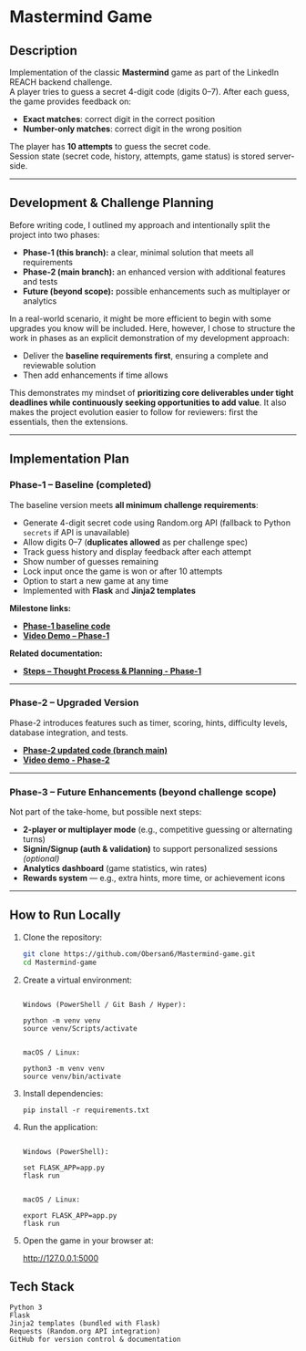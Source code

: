 # Mastermind Game

## Description  
Implementation of the classic **Mastermind** game as part of the LinkedIn REACH backend challenge.  
A player tries to guess a secret 4-digit code (digits 0–7). After each guess, the game provides feedback on:  
- **Exact matches**: correct digit in the correct position  
- **Number-only matches**: correct digit in the wrong position  

The player has **10 attempts** to guess the secret code.  
Session state (secret code, history, attempts, game status) is stored server-side.  

---

## Development & Challenge Planning  
Before writing code, I outlined my approach and intentionally split the project into two phases:  

- **Phase-1 (this branch):** a clear, minimal solution that meets all requirements  
- **Phase-2 (main branch):** an enhanced version with additional features and tests  
- **Future (beyond scope):** possible enhancements such as multiplayer or analytics  

In a real-world scenario, it might be more efficient to begin with some upgrades you know will be included. Here, however, I chose to structure the work in phases as an explicit demonstration of my development approach:  

- Deliver the **baseline requirements first**, ensuring a complete and reviewable solution  
- Then add enhancements if time allows  

This demonstrates my mindset of **prioritizing core deliverables under tight deadlines while continuously seeking opportunities to add value**. It also makes the project evolution easier to follow for reviewers: first the essentials, then the extensions.  

---

## Implementation Plan  

### Phase-1 – Baseline (completed)  
The baseline version meets **all minimum challenge requirements**:  

- Generate 4-digit secret code using Random.org API (fallback to Python `secrets` if API is unavailable)  
- Allow digits 0–7 (**duplicates allowed** as per challenge spec)  
- Track guess history and display feedback after each attempt  
- Show number of guesses remaining  
- Lock input once the game is won or after 10 attempts  
- Option to start a new game at any time  
- Implemented with **Flask** and **Jinja2 templates**  

**Milestone links:**  
- **[Phase-1 baseline code](https://github.com/Obersan6/Mastermind-game/tree/phase-1)**  
- **[Video Demo – Phase-1](https://youtu.be/FbGLsqKqNGc)**  

**Related documentation:**  
- **[Steps – Thought Process & Planning - Phase-1](https://github.com/Obersan6/Mastermind-game/blob/phase-1/docs/steps-thoughtprocess.md)**

---

### Phase-2 – Upgraded Version  
Phase-2 introduces features such as timer, scoring, hints, difficulty levels, database integration, and tests.  

- **[Phase-2 updated code (branch main)](https://github.com/Obersan6/Mastermind-game/tree/main)**  
- **[Video demo - Phase-2](https://youtu.be/oSHFfTpTDzw)**  

---

### Phase-3 – Future Enhancements (beyond challenge scope)  
Not part of the take-home, but possible next steps:  

- **2-player or multiplayer mode** (e.g., competitive guessing or alternating turns)  
- **Signin/Signup (auth & validation)** to support personalized sessions *(optional)*  
- **Analytics dashboard** (game statistics, win rates)  
- **Rewards system** — e.g., extra hints, more time, or achievement icons  

---

## How to Run Locally  

1. Clone the repository:  
   ```bash
   git clone https://github.com/Obersan6/Mastermind-game.git
   cd Mastermind-game

2. Create a virtual environment:
   ```

   Windows (PowerShell / Git Bash / Hyper):

   python -m venv venv
   source venv/Scripts/activate


   macOS / Linux:

   python3 -m venv venv
   source venv/bin/activate
   ```

3. Install dependencies:
   ```
   pip install -r requirements.txt
   ```

4. Run the application:
   ```

   Windows (PowerShell):

   set FLASK_APP=app.py
   flask run
   

   macOS / Linux:

   export FLASK_APP=app.py
   flask run
   ```

5. Open the game in your browser at:

   http://127.0.0.1:5000

## Tech Stack
```
Python 3  
Flask  
Jinja2 templates (bundled with Flask)  
Requests (Random.org API integration)  
GitHub for version control & documentation
```